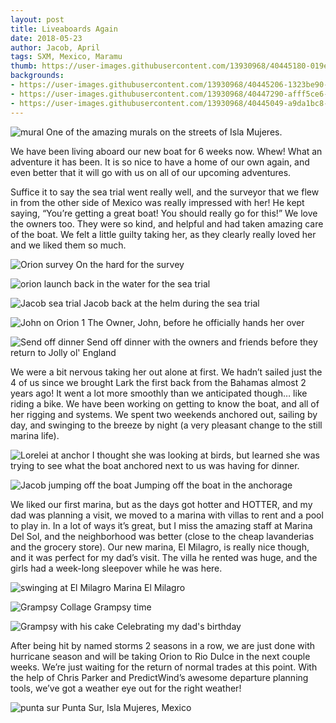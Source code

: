 ```yaml
---
layout: post
title: Liveaboards Again
date: 2018-05-23
author: Jacob, April
tags: SXM, Mexico, Maramu
thumb: https://user-images.githubusercontent.com/13930968/40445180-019e75fc-5e91-11e8-855a-e76f7072a7bd.jpeg
backgrounds:
- https://user-images.githubusercontent.com/13930968/40445206-1323be90-5e91-11e8-8db8-f8b590c74d52.jpeg
- https://user-images.githubusercontent.com/13930968/40447290-afff5ce6-5e97-11e8-93a4-15a1738b9462.jpeg
- https://user-images.githubusercontent.com/13930968/40445049-a9da1bc8-5e90-11e8-8540-90e7beee2854.jpeg
---
```


![mural](https://user-images.githubusercontent.com/13930968/40445012-889c00fc-5e90-11e8-8f04-d20fb02032b8.jpeg)
One of the amazing murals on the streets of Isla Mujeres. 

We have been living aboard our new boat for 6 weeks now. Whew! What an adventure it has been. It is so nice to have a home of our own again, and even better that it will go with us on all of our upcoming adventures. 

Suffice it to say the sea trial went really well, and the surveyor that we flew in from the other side of Mexico was really impressed with her! He kept saying, “You’re getting a great boat! You should really go for this!” We love the owners too. They were so kind, and helpful and had taken amazing care of the boat. We felt a little guilty taking her, as they clearly really loved her and we liked them so much.

![Orion survey](https://user-images.githubusercontent.com/13930968/40445234-29645bb0-5e91-11e8-8054-8f979ac08a32.jpeg)
On the hard for the survey

![orion launch](https://user-images.githubusercontent.com/13930968/40445206-1323be90-5e91-11e8-8db8-f8b590c74d52.jpeg)
back in the water for the sea trial

![Jacob sea trial](https://user-images.githubusercontent.com/13930968/40445180-019e75fc-5e91-11e8-855a-e76f7072a7bd.jpeg)
Jacob back at the helm during the sea trial

![John on Orion 1](https://user-images.githubusercontent.com/13930968/40447441-2f813ed0-5e98-11e8-97af-0043d27df695.jpeg)
The Owner, John, before he officially hands her over

![Send off dinner](https://user-images.githubusercontent.com/13930968/40445267-4149d39a-5e91-11e8-924e-ba5f2f708def.jpeg)
Send off dinner with the owners and friends before they return to Jolly ol' England

We were a bit nervous taking her out alone at first. We hadn’t sailed just the 4 of us since we brought Lark the first back from the Bahamas almost 2 years ago! It went a lot more smoothly than we anticipated though… like riding a bike. We have been working on getting to know the boat, and all of her rigging and systems. We spent two weekends anchored out, sailing by day, and swinging to the breeze by night (a very pleasant change to the still marina life). 

![Lorelei at anchor](https://user-images.githubusercontent.com/13930968/40447290-afff5ce6-5e97-11e8-93a4-15a1738b9462.jpeg)
I thought she was looking at birds, but learned she was trying to see what the boat anchored next to us was having for dinner. 

![Jacob jumping off the boat](https://user-images.githubusercontent.com/13930968/40447312-c18a9f34-5e97-11e8-9bfe-a7eaff904de4.jpeg)
Jumping off the boat in the anchorage

We liked our first marina, but as the days got hotter and HOTTER, and my dad was planning a visit, we moved to a marina with villas to rent and a pool to play in. In a lot of ways it’s great, but I miss the amazing staff at Marina Del Sol, and the neighborhood was better (close to the cheap lavanderias and the grocery store). Our new marina, El Milagro, is really nice though, and it was perfect for my dad’s visit. The villa he rented was huge, and the girls had a week-long sleepover while he was here.  

![swinging at El Milagro](https://user-images.githubusercontent.com/13930968/40447337-d412e8a0-5e97-11e8-9dcf-934f88f81818.jpeg)
Marina El Milagro

![Grampsy Collage](https://user-images.githubusercontent.com/13930968/40444988-76ec614e-5e90-11e8-8ae9-1dfd6c470aa2.jpeg)
Grampsy time

![Grampsy with his cake](https://user-images.githubusercontent.com/13930968/40445049-a9da1bc8-5e90-11e8-8540-90e7beee2854.jpeg)
Celebrating my dad's birthday

After being hit by named storms 2 seasons in a row, we are just done with hurricane season and will be taking Orion to Rio Dulce in the next couple weeks.  We’re just waiting for the return of normal trades at this point.  With the help of Chris Parker and PredictWind’s awesome departure planning tools, we’ve got a weather eye out for the right weather! 

![punta sur](https://user-images.githubusercontent.com/13930968/40445144-f19634a6-5e90-11e8-907a-520dbbf914c4.jpeg)
Punta Sur, Isla Mujeres, Mexico
